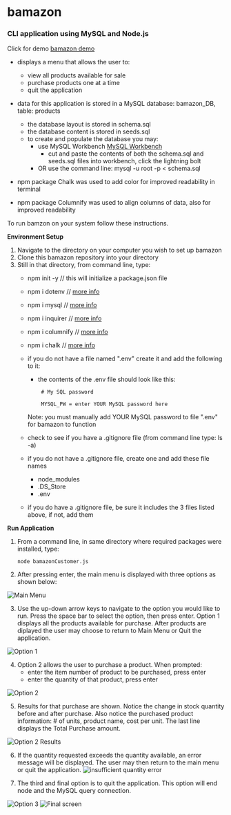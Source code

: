 # bamazon
### CLI application using MySQL and Node.js


Click for demo [bamazon demo](https://drive.google.com/file/d/1wIIdL4qk8rqniFOTd9fEMHyjLE8TU2wP/view) 

* displays a menu that allows the user to:
    * view all products available for sale
    * purchase products one at a time
    * quit the application
    
* data for this application is stored in a MySQL database: bamazon_DB, table: products
    * the database layout is stored in schema.sql
    * the database content is stored in seeds.sql
    * to create and populate the database you may:
        * use MySQL Workbench [MySQL Workbench](https://dev.mysql.com/downloads/workbench/)
            * cut and paste the contents of both the schema.sql and seeds.sql files into workbench, click the lightning bolt
        * OR use the command line: mysql -u root -p < schema.sql

* npm package Chalk was used to add color for improved readability in terminal
* npm package Columnify was used to align columns of data, also for improved readability

To run bamzon on your system follow these instructions.

**Environment Setup**
1. Navigate to the directory on your computer you wish to set up bamazon
2. Clone this bamazon repository into your directory
3. Still in that directory, from command line, type:
    * npm init -y // this will initialize a package.json file 
    * npm i dotenv // [more info](https://www.npmjs.com/package/dotenv) 
    * npm i mysql // [more info](https://www.npmjs.com/package/mysql) 
    * npm i inquirer // [more info](https://www.npmjs.com/package/inquirer) 
    * npm i columnify // [more info](https://www.npmjs.com/package/columnify)
    * npm i chalk // [more info](https://www.npmjs.com/package/chalk) 
    * if you do not have a file named ".env" create it and add the following to it:
        * the contents of the .env file should look like this:
           ```
            # My SQL password

            MYSQL_PW = enter YOUR MySQL password here
           ```
        Note: you must manually add YOUR MySQL password to file ".env" for bamazon to function

    * check to see if you have a .gitignore file (from command line type: ls -a) 
    * if you do not have a .gitignore file, create one and add these file names
        * node_modules
        * .DS_Store
        * .env
    * if you do have a .gitignore file, be sure it includes the 3 files listed above, if not, add them


**Run Application**    

1. From a command line, in same directory where required packages were installed, type:
    ```
    node bamazonCustomer.js
    ```
2. After pressing enter, the main menu is displayed with three options as shown below: 

![Main Menu](assets/mainMenu.jpg)

3. Use the up-down arrow keys to navigate to the option you would like to run. Press the space bar to select the option, then press enter. Option 1 displays all the products available for purchase. After products are diplayed the user may choose to return to Main Menu or Quit the application.

![Option 1](assets/viewProducts.jpg)

4. Option 2 allows the user to purchase a product. When prompted: 
    * enter the item number of product to be purchased, press enter
    * enter the quantity of that product, press enter 

![Option 2](assets/purchaseProduct_1.jpg)

5. Results for that purchase are shown. Notice the change in stock quantity before and after purchase.
   Also notice the purchased product information: # of units, product name, cost per unit.
   The last line displays the Total Purchase amount.

![Option 2 Results](assets/purchaseProduct_2.jpg)

6. If the quantity requested exceeds the quantity available, an error message will be displayed. 
   The user may then return to the main menu or quit the application.
![insufficient quantity error](assets/insufficientInventory.jpg)

7. The third and final option is to quit the application. This option will end node and the MySQL query connection.

![Option 3](assets/quitApp.jpg)
![Final screen](assets/quitApp2.jpg)



